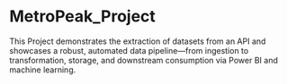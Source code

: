 # MetroPeak_Project
This Project  demonstrates the extraction of datasets from an API and showcases a robust, automated data pipeline—from ingestion to transformation, storage, and downstream consumption via Power BI and machine learning.
